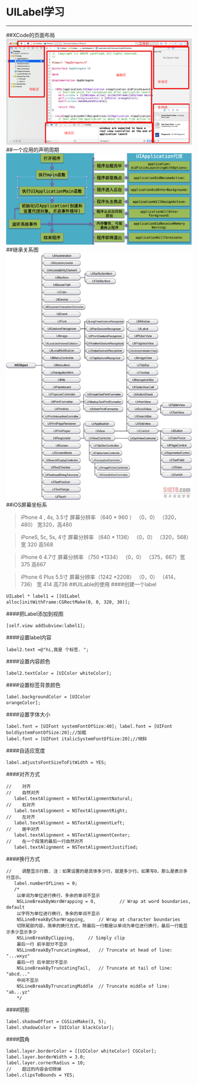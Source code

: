 # UILabel学习
---
##XCode的页面布局
![布局](界面.png)
##一个应用的声明周期
![声明周期](应用程序生命周期.png)
##继承关系图
![继承](继承关系图.jpeg)
##iOS屏幕坐标系
>iPhone 4 , 4s, 3.5寸
屏幕分辨率  （640 * 960 ）  （0，0） （320，480） 宽320，高480

>iPone5, 5c, 5s, 4寸
屏幕分辨率 （640 * 1136）  （0，0） （320，568）宽 320 高568

>iPhone 6         4.7寸
屏幕分辨率 （750 *1334）   （0，0） （375，667）宽 375   高667

>iPhone 6 Plus  5.5寸
 屏幕分辨率（1242 *2208） （0，0） （414，736） 宽 414 高736
 ##UILable的使用
 ####创建一个label
 ```
 UILabel * label1 = [[UILabel
alloc]initWithFrame:CGRectMake(0, 0, 320, 30)];
 ```
 ####把Label添加到视图
 ```
 [self.view addSubview:label1];
 ```
 ####设置label内容
 ```
 label2.text =@"hi,我是 个标签. ";
 ```
 ####设置内容颜色
 ```
 label2.textColor = [UIColor whiteColor];
 ```
 ####设置标签背景颜色
 ```
 label.backgroundColor = [UIColor
orangeColor];
 ```
 ####设置字体大小
 ```
 label.font = [UIFont systemFontOfSize:40]; label.font = [UIFont boldSystemFontOfSize:20];//加粗
label.font = [UIFont italicSystemFontOfSize:20];//倾斜
 ```
 ####自适应宽度
 ```
 label.adjustsFontSizeToFitWidth = YES;
 ```
 ####对齐方式
 ```
 //    对齐
//    自然对齐
    label.textAlignment = NSTextAlignmentNatural;
//    右对齐
    label.textAlignment = NSTextAlignmentRight;
//    左对齐
    label.textAlignment = NSTextAlignmentLeft;
//    居中对齐
    label.textAlignment = NSTextAlignmentCenter;
//    在一个段落的最后一行自然对齐
    label.textAlignment = NSTextAlignmentJustified;
 ```
 ####换行方式
 ```
 //    调整显示行数. 注：如果设置的是具体多少行，就是多少行。如果写0，那么是表示多行显示。
    label.numberOfLines = 0;
    /*
     以单词为单位进行换行，多余的单词不显示
     NSLineBreakByWordWrapping = 0,     	// Wrap at word boundaries, default
     以字符为单位进行换行，多余的单词不显示
     NSLineBreakByCharWrapping,		// Wrap at character boundaries
     切除尾部内容，简单的换行方式，除最后一行都是以单词为单位进行换行，最后一行能显示多少显示多少
     NSLineBreakByClipping,		// Simply clip
     最后一行 前半部分不显示
     NSLineBreakByTruncatingHead,	// Truncate at head of line: "...wxyz"
     最后一行 后半部分不显示
     NSLineBreakByTruncatingTail,	// Truncate at tail of line: "abcd..."
     中间不显示
     NSLineBreakByTruncatingMiddle	// Truncate middle of line:  "ab...yz"
     */
 ```
 ####阴影
 ```
 label.shadowOffset = CGSizeMake(3, 5);
 label.shadowColor = [UIColor blackColor];
 ```
 ####圆角
 ```
 label.layer.borderColor = [[UIColor whiteColor] CGColor];
label.layer.borderWidth = 3.0;
label.layer.cornerRadius = 10;
//    超过的内容会切除掉
label.clipsToBounds = YES;
 ```